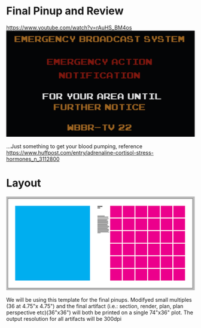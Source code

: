 # Final Pinup and Review
https://www.youtube.com/watch?v=rAuHS_BM4os
![EAS](/images/EAS.PNG)

...Just something to get your blood pumping, reference https://www.huffpost.com/entry/adrenaline-cortisol-stress-hormones_n_3112800

# Layout
![EAS](/images/finalLayout.PNG)

We will be using this template for the final pinups.  Modifyed small multiples (36 at 4.75"x 4.75") and the final artifact (i.e.: section, render, plan, plan perspective etc)(36"x36") will both be printed on a single 74"x36" plot.  The output resolution for all artifacts will be 300dpi